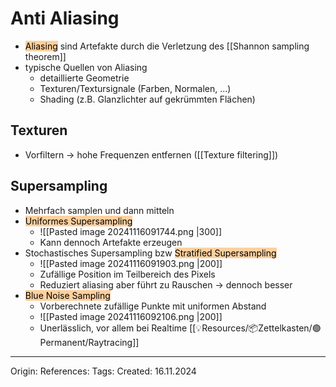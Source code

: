 # Anti Aliasing

- <mark style="background: #FFB86CA6;">Aliasing</mark> sind Artefakte durch die Verletzung des [[Shannon sampling theorem]]
- typische Quellen von Aliasing 
	- detaillierte Geometrie 
	- Texturen/Textursignale (Farben, Normalen, ...)
	- Shading (z.B. Glanzlichter auf gekrümmten Flächen)

## Texturen

- Vorfiltern -> hohe Frequenzen entfernen ([[Texture filtering]])
## Supersampling

- Mehrfach samplen und dann mitteln
- <mark style="background: #FFB86CA6;">Uniformes Supersampling</mark>
	- ![[Pasted image 20241116091744.png |300]]
	- Kann dennoch Artefakte erzeugen
- Stochastisches Supersampling bzw <mark style="background: #FFB86CA6;">Stratified Supersampling</mark>
	- ![[Pasted image 20241116091903.png |200]]
	- Zufällige Position im Teilbereich des Pixels
	- Reduziert aliasing aber führt zu Rauschen -> dennoch besser
- <mark style="background: #FFB86CA6;">Blue Noise Sampling</mark>
	- Vorberechnete zufällige Punkte mit uniformen Abstand
	- ![[Pasted image 20241116092106.png |200]]
	- Unerlässlich, vor allem bei Realtime [[💡Resources/📦Zettelkasten/🟢Permanent/Raytracing]]

---

Origin: 
References: 
Tags: 
Created: 16.11.2024

